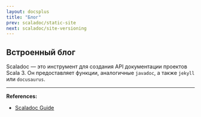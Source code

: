 ```yaml
---
layout: docsplus
title: "Блог"
prev: scaladoc/static-site
next: scaladoc/site-versioning
---
```


## Встроенный блог

Scaladoc — это инструмент для создания API документации проектов Scala 3. 
Он предоставляет функции, аналогичные `javadoc`, а также `jekyll` или `docusaurus`.


---

**References:**
- [Scaladoc Guide](https://docs.scala-lang.org/scala3/guides/scaladoc/blog.html)
